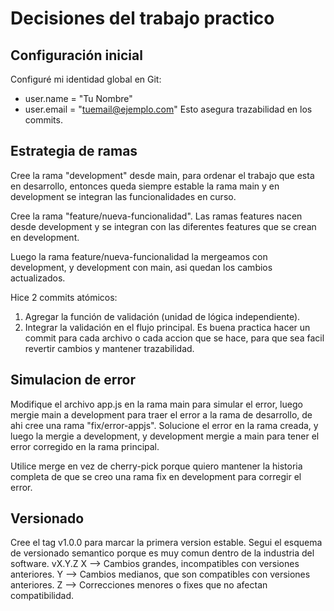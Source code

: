 # Decisiones del trabajo practico

## Configuración inicial

Configuré mi identidad global en Git:

- user.name = "Tu Nombre"
- user.email = "tuemail@ejemplo.com"
  Esto asegura trazabilidad en los commits.

## Estrategia de ramas

Cree la rama "development" desde main, para ordenar el trabajo que esta en desarrollo, entonces queda siempre
estable la rama main y en development se integran las funcionalidades en curso.

Cree la rama "feature/nueva-funcionalidad".
Las ramas features nacen desde development y se integran con las diferentes features que se crean
en development.

Luego la rama feature/nueva-funcionalidad la mergeamos con development, y development con main, asi quedan los cambios actualizados.

Hice 2 commits atómicos:

1. Agregar la función de validación (unidad de lógica independiente).
2. Integrar la validación en el flujo principal.
   Es buena practica hacer un commit para cada archivo o cada accion que se hace, para que sea facil revertir
   cambios y mantener trazabilidad.

## Simulacion de error

Modifique el archivo app.js en la rama main para simular el error, luego mergie main a development
para traer el error a la rama de desarrollo, de ahi cree una rama "fix/error-appjs".
Solucione el error en la rama creada, y luego la mergie a development, y development mergie a main
para tener el error corregido en la rama principal.

Utilice merge en vez de cherry-pick porque quiero mantener la historia completa de que se creo una
rama fix en development para corregir el error.

## Versionado

Cree el tag v1.0.0 para marcar la primera version estable.
Segui el esquema de versionado semantico porque es muy comun dentro de la industria del software.
vX.Y.Z
X --> Cambios grandes, incompatibles con versiones anteriores.
Y --> Cambios medianos, que son compatibles con versiones anteriores.
Z --> Correcciones menores o fixes que no afectan compatibilidad.
